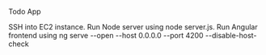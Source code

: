 Todo App

SSH into EC2 instance. Run Node server using node server.js. Run Angular frontend using ng serve --open --host 0.0.0.0 --port 4200 --disable-host-check

